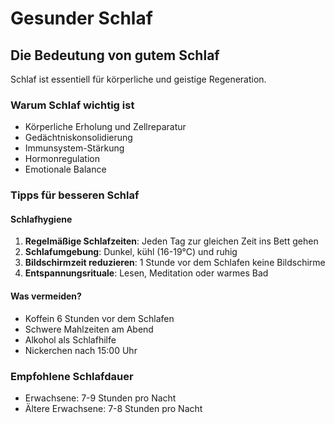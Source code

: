 # Gesunder Schlaf

## Die Bedeutung von gutem Schlaf

Schlaf ist essentiell für körperliche und geistige Regeneration.

### Warum Schlaf wichtig ist

- Körperliche Erholung und Zellreparatur
- Gedächtniskonsolidierung
- Immunsystem-Stärkung
- Hormonregulation
- Emotionale Balance

### Tipps für besseren Schlaf

#### Schlafhygiene
1. **Regelmäßige Schlafzeiten**: Jeden Tag zur gleichen Zeit ins Bett gehen
2. **Schlafumgebung**: Dunkel, kühl (16-19°C) und ruhig
3. **Bildschirmzeit reduzieren**: 1 Stunde vor dem Schlafen keine Bildschirme
4. **Entspannungsrituale**: Lesen, Meditation oder warmes Bad

#### Was vermeiden?
- Koffein 6 Stunden vor dem Schlafen
- Schwere Mahlzeiten am Abend
- Alkohol als Schlafhilfe
- Nickerchen nach 15:00 Uhr

### Empfohlene Schlafdauer
- Erwachsene: 7-9 Stunden pro Nacht
- Ältere Erwachsene: 7-8 Stunden pro Nacht 